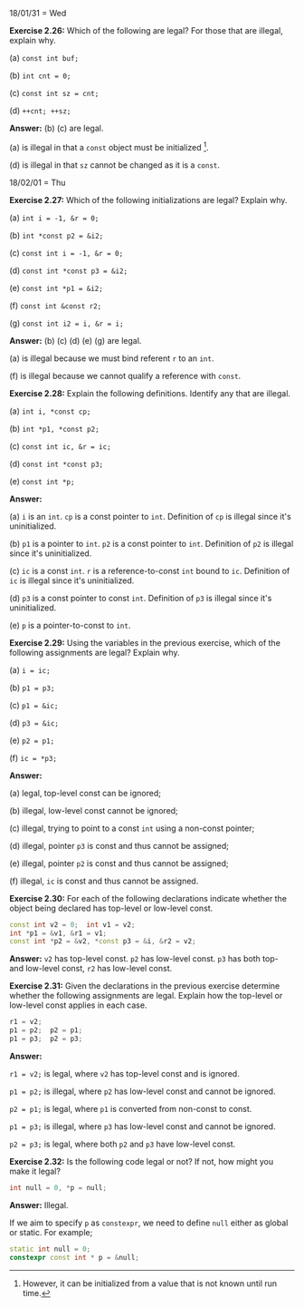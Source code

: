 18/01/31 = Wed

**Exercise 2.26:** Which of the following are legal? For those that are illegal, explain why.

(a) `const int buf;`

(b) `int cnt = 0;`

(c) `const int sz = cnt;`

(d) `++cnt; ++sz;`

**Answer:** (b) (c) are legal.

(a) is illegal in that a `const` object must be initialized [^*].

(d) is illegal in that `sz` cannot be changed as it is a `const`.

[^*]: However, it can be initialized from a value that is not known until run time.

18/02/01 = Thu

**Exercise 2.27:** Which of the following initializations are legal? Explain why.

(a) `int i = -1, &r = 0;`

(b) `int *const p2 = &i2;`

(c) `const int i = -1, &r = 0;`

(d) `const int *const p3 = &i2;`

(e) `const int *p1 = &i2;`

(f) `const int &const r2;`

(g) `const int i2 = i, &r = i;`

**Answer:** (b) (c) (d) (e) (g) are legal.

(a) is illegal because we must bind referent `r` to an `int`.

(f) is illegal because we cannot qualify a reference with `const`.

**Exercise 2.28:** Explain the following definitions. Identify any that are illegal.

(a) `int i, *const cp;`

(b) `int *p1, *const p2;`

(c) `const int ic, &r = ic;`

(d) `const int *const p3;`

(e) `const int *p;`

**Answer:**

(a)  `i` is an `int`. `cp` is a const pointer to `int`. Definition of `cp` is illegal since it's uninitialized.

(b) `p1` is a pointer to `int`. `p2` is a const pointer to `int`. Definition of `p2` is illegal since it's uninitialized.

(c) `ic` is a const `int`. `r` is a reference-to-const `int` bound to `ic`. Definition of `ic` is illegal since it's uninitialized.

(d) `p3` is a const pointer to const `int`. Definition of `p3` is illegal since it's uninitialized.

(e) `p` is a pointer-to-const to `int`.

**Exercise 2.29:** Using the variables in the previous exercise, which of the following assignments are legal? Explain why.

(a) `i = ic;`

(b) `p1 = p3;`

(c) `p1 = &ic;`

(d) `p3 = &ic;`

(e) `p2 = p1;`

(f) `ic = *p3;`

**Answer:**

(a) legal, top-level const can be ignored;

(b) illegal, low-level const cannot be ignored;

(c) illegal, trying to point to a const `int` using a non-const pointer;

(d) illegal, pointer `p3` is const and thus cannot be assigned;

(e) illegal, pointer `p2` is const and thus cannot be assigned;

(f) illegal, `ic` is const and thus cannot be assigned.

**Exercise 2.30:** For each of the following declarations indicate whether the object being declared has top-level or low-level const.

```c++
const int v2 = 0;  int v1 = v2;
int *p1 = &v1, &r1 = v1;
const int *p2 = &v2, *const p3 = &i, &r2 = v2;
```

**Answer:** `v2` has top-level const. `p2` has low-level const. `p3` has both top- and low-level const, `r2` has low-level const.

**Exercise 2.31:** Given the declarations in the previous exercise determine whether the following assignments are legal. Explain how the top-level or low-level const applies in each case.

```c++
r1 = v2;
p1 = p2;  p2 = p1;
p1 = p3;  p2 = p3;
```

**Answer:**

`r1 = v2;` is legal, where `v2` has top-level const and is ignored.

`p1 = p2;` is illegal, where `p2` has low-level const and cannot be ignored.

`p2 = p1;` is legal, where `p1` is converted from non-const to const.

`p1 = p3;` is illegal, where `p3` has low-level const and cannot be ignored.

`p2 = p3;` is legal, where both `p2` and `p3` have low-level const.

**Exercise 2.32:** Is the following code legal or not? If not, how might you make it legal?

```c++
int null = 0, *p = null;
```

**Answer:** Illegal.

If we aim to specify  `p` as `constexpr`, we need to define `null` either as global or static. For example;

```c++
static int null = 0;
constexpr const int * p = &null;
```
